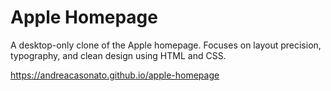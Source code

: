 # Apple Homepage

A desktop-only clone of the Apple homepage. Focuses on layout precision, typography, and clean design using HTML and CSS.

https://andreacasonato.github.io/apple-homepage

